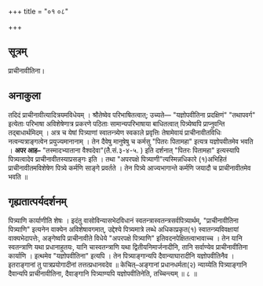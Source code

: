 +++
title = "०१ ०८"

+++
## सूत्रम्
प्राचीनावीतिना।

## अनाकुला
तदिदं प्राचीनावीत्यादित्रयमविधेयम् ।
श्रौतेष्वेव परिभाषितत्वात्; उच्यते— "यज्ञोपवीतिना प्रदक्षिणं" "तथापवर्ग" इत्येताः परिभाषा अविशेषेणात्र प्रकरणे पठिताः सामान्यपरिभाषाया बाधितत्वात् पित्र्येष्वपि प्राप्नुवन्ति तद्बाधार्थमिदम् ।
अत्र च येषां पित्र्याणां स्वातन्त्र्येण स्वकाले प्रवृत्तिः तेषामेवायं प्राचीनावीतविधिः नत्वन्यत्राङ्गत्वेन प्रयुज्यमानानाम् ।
तेन दैवेषु मानुषेषु च कर्मसु "पितरः पितामहा" इत्यत्र यज्ञोपवीतमेव भवति ।
**अपर आह–** "तस्मादभ्याताना वैश्वदेवा"(तै.सं.३-४-५. ) इति दर्शनात् "पितरः पितामहा" इत्यस्यापि पित्र्यत्वादेव प्राचीनावीतस्याप्रसङ्गः इति ।
तथा "अपरपक्षे पित्र्याणी"त्यस्मिन्नधिकारे (१)अभिहितं प्राचीनावीतमविशेषेण पित्र्ये कर्मणि साङ्गे प्रवर्तते ।
तेन पित्र्ये आज्यभागान्ते कर्मणि जयादौ च प्राचीनावीतमेव भवति ॥


## गृह्यतात्पर्यदर्शनम्

पित्र्याणि कार्याणीति शेषः ।
इदंतु वासोविन्यासभेदविधानं स्वतन्त्रास्वतन्त्रसर्वपित्र्यार्थम्, "प्राचीनावीतिना पित्र्याणि" इत्यनेन वाक्येन अविशेषावगमात्, उद्देश्ये पित्र्यमात्रे लब्धे अधिकाप्रकृत(१) स्वातन्त्र्यविवक्षायां वाक्यभेदापत्तेः, अङ्गेष्वपि प्राचीनावीते विधेये "अपरपक्षे पित्र्याणि" इतिवदनपेक्षितत्वाभावाच्च ।
तेन यानि स्वतन्त्राणि यथा प्रधानाहुतयः, यानि चास्वतन्त्राणि यथा द्वितीयनिमार्जनादीनि, तानि सर्वाण्येव प्राचीनावीतिना कार्याणि ।
इत्थमेव "यज्ञोपवीतिना" इत्यपि ।
तेन पित्र्याङ्गान्यपि दैवान्याघारादीनि यज्ञोपवीतिनैव ।
इतराङ्गानां तु पात्रप्रयोगादीनां तत्तत्प्रधानवदेव ॥
केचित्–अङ्गानां प्रधानधर्मता(२) न्याय्येति पित्र्याङ्गानि दैवान्यपि प्राचीनावीतिना, दैवाङ्गानि पित्र्याण्यपि यज्ञोपवीतिनेति, तच्चिन्त्यम् ॥  ८ ॥
